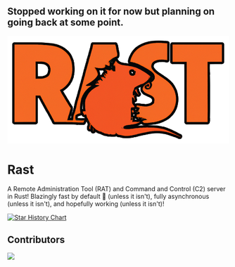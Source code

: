 ## Stopped working on it for now but planning on going back at some point.

![Rast logo](assets/logo.png)

# Rast

A Remote Administration Tool (RAT) and Command and Control (C2) server in Rust!
Blazingly fast by default 🚀 (unless it isn't), fully asynchronous (unless it
isn't), and hopefully working (unless it isn't)!

<a href="https://star-history.com/#seqre/rast&Date">
  <picture>
    <source media="(prefers-color-scheme: dark)" srcset="https://api.star-history.com/svg?repos=seqre/rast&type=Date&theme=dark" />
    <source media="(prefers-color-scheme: light)" srcset="https://api.star-history.com/svg?repos=seqre/rast&type=Date" />
    <img alt="Star History Chart" src="https://api.star-history.com/svg?repos=seqre/rast&type=Date" />
  </picture>
</a>


## Contributors
<a href="https://github.com/seqre/rast/graphs/contributors">
  <img src="https://contrib.rocks/image?repo=seqre/rast" />
</a>

